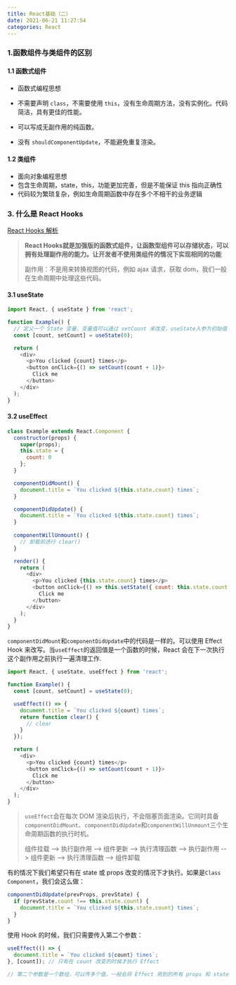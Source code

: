 ```yaml
---
title: React基础（二）
date: 2021-06-21 11:27:54
categories: React
---
```


### 1.函数组件与类组件的区别

#### 1.1  函数式组件

* 函数式编程思想

- 不需要声明 `class`，不需要使用 `this`，没有生命周期方法，没有实例化。代码简洁，具有更佳的性能。
- 可以写成无副作用的纯函数。

- 没有 `shouldComponentUpdate`，不能避免重复渲染。

#### 1.2  类组件

* 面向对象编程思想
* 包含生命周期，state，this，功能更加完善，但是不能保证 this 指向正确性
* 代码较为繁琐复杂，例如生命周期函数中存在多个不相干的业务逻辑

### 3. 什么是 React Hooks

[React Hooks 解析](https://segmentfault.com/a/1190000018928587)

> **React Hooks就是加强版的函数式组件，让函数型组件可以存储状态，可以拥有处理副作用的能力。让开发者不使用类组件的情况下实现相同的功能**
>
> 副作用：不是用来转换视图的代码，例如 ajax 请求，获取 dom，我们一般在生命周期中处理这些代码。

#### 3.1 useState

```js
import React, { useState } from 'react';

function Example() {
  // 定义一个 State 变量，变量值可以通过 setCount 来改变，useState入参为初始值
  const [count, setCount] = useState(0);

  return (
    <div>
      <p>You clicked {count} times</p>
      <button onClick={() => setCount(count + 1)}>
        Click me
      </button>
    </div>
  );
}
```

#### 3.2 useEffect

```js
class Example extends React.Component {
  constructor(props) {
    super(props);
    this.state = {
      count: 0
    };
  }

  componentDidMount() {
    document.title = `You clicked ${this.state.count} times`;
  }

  componentDidUpdate() {
    document.title = `You clicked ${this.state.count} times`;
  }
  
  componentWillUnmount() {
    // 卸载前进行 clear()
  }

  render() {
    return (
      <div>
        <p>You clicked {this.state.count} times</p>
        <button onClick={() => this.setState({ count: this.state.count + 1 })}>
          Click me
        </button>
      </div>
    );
  }
}
```

`componentDidMount`和`componentDidUpdate`中的代码是一样的。可以使用 Effect Hook 来改写。当`useEffect`的返回值是一个函数的时候，React 会在下一次执行这个副作用之前执行一遍清理工作.

```js
import React, { useState, useEffect } from 'react';

function Example() {
  const [count, setCount] = useState(0);

  useEffect(() => {
    document.title = `You clicked ${count} times`;
    return function clear() {
      // clear
    }
  });

  return (
    <div>
      <p>You clicked {count} times</p>
      <button onClick={() => setCount(count + 1)}>
        Click me
      </button>
    </div>
  );
}
```

> `useEffect`会在每次 DOM 渲染后执行，不会阻塞页面渲染。它同时具备`componentDidMount`、`componentDidUpdate`和`componentWillUnmount`三个生命周期函数的执行时机。
>
> 组件挂载 --> 执行副作用 --> 组件更新 --> 执行清理函数 --> 执行副作用 --> 组件更新 --> 执行清理函数 --> 组件卸载

有的情况下我们希望只有在 state 或 props 改变的情况下才执行。如果是`Class Component`，我们会这么做：

```js
componentDidUpdate(prevProps, prevState) {
  if (prevState.count !== this.state.count) {
    document.title = `You clicked ${this.state.count} times`;
  }
}
```

使用 Hook 的时候，我们只需要传入第二个参数：

```js
useEffect(() => {
  document.title = `You clicked ${count} times`;
}, [count]); // 只有在 count 改变的时候才执行 Effect

// 第二个参数是一个数组，可以传多个值，一般会将 Effect 用到的所有 props 和 state 都传进去。
```

